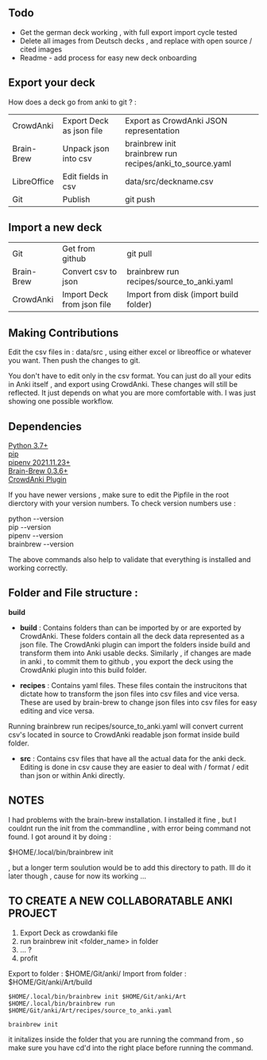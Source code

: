 
## Todo
* Get the german deck working , with full export import cycle tested
* Delete all images from Deutsch decks , and replace with open source / cited images
* Readme - add process for easy new deck onboarding


## Export your deck

How does a deck go from anki to git ? :

|             |                          |                                                                 |
| :--         | :--                      | :--                                                             |
| CrowdAnki   | Export Deck as json file | Export as CrowdAnki JSON representation                         |
| Brain-Brew  | Unpack json into csv     | brainbrew init <br /> brainbrew run recipes/anki_to_source.yaml |
| LibreOffice | Edit fields in csv       | data/src/deckname.csv                                           |
| Git         | Publish                  | git push                                                        |

## Import a new deck
|            |                            |                                           |
| --         | :--                        | :--                                       |
| Git        | Get from github            | git pull                                  |
| Brain-Brew | Convert csv to json        | brainbrew run recipes/source_to_anki.yaml |
| CrowdAnki  | Import Deck from json file | Import from disk (import build folder)    |

## Making Contributions

Edit the csv files in : data/src , using either excel or libreoffice or
whatever you want. Then push the changes to git.

You don't have to edit only in the csv format. You can just do all your edits
in Anki itself , and export using CrowdAnki. These changes will still be
reflected. It just depends on what you are more comfortable with. I was just
showing one possible workflow.

## Dependencies

[Python 3.7+](https://www.python.org/) \
[pip](https://pypi.org/project/pip/) \
[pipenv 2021.11.23+](https://pypi.org/project/pipenv/) \
[Brain-Brew 0.3.6+](https://github.com/ohare93/brain-brew) \
[CrowdAnki Plugin](https://ankiweb.net/shared/info/1788670778)


If you have newer versions , make sure to edit the Pipfile in the root
dierctory with your version numbers. To check version numbers use :

python --version \
pip --version \
pipenv --version \
brainbrew --version

The above commands also help to validate that everything is installed and
working correctly.

## Folder and File structure :

**build** 

* **build** : Contains folders than can be imported by or are exported by CrowdAnki.
These folders contain all the deck data represented as a json file. The
CrowdAnki plugin can import the folders inside build and transform them into
Anki usable decks. Similarly , if changes are made in anki , to commit them to
github , you export the deck using the CrowdAnki plugin into this build folder.

* **recipes** : Contains yaml files. These files contain the instrucitons that dictate
how to transform the json files into csv files and vice versa. These are used by
brain-brew to change json files into csv files for easy editing and vice versa.

Running brainbrew run recipes/source_to_anki.yaml will convert current csv's
located in source to CrowdAnki readable json format inside build folder.

* **src** : Contains csv files that have all the actual data for the anki deck.
Editing is done in csv cause they are easier to deal with / format / edit than
json or within Anki directly.

## NOTES

I had problems with the brain-brew installation. I installed it fine , but I
couldnt run the init from the commandline , with error being command not found.
I got around it by doing : 

$HOME/.local/bin/brainbrew init 

, but a longer term soulution would be to add this directory to path. Ill do it
later though , cause for now its working ...

## TO CREATE A NEW COLLABORATABLE ANKI PROJECT

1. Export Deck as crowdanki file
1. run brainbrew init <folder_name> in folder
1. ... ?
1. profit

Export to folder : $HOME/Git/anki/
Import from folder :  $HOME/Git/anki/Art/build


```
$HOME/.local/bin/brainbrew init $HOME/Git/anki/Art
$HOME/.local/bin/brainbrew run $HOME/Git/anki/Art/recipes/source_to_anki.yaml
```

```
brainbrew init
```

it initalizes inside the folder that you are running the command from , so make sure you have cd'd into the right place before running the command.

